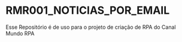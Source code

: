 # RMR001_NOTICIAS_POR_EMAIL
Esse Repositório é de uso para o projeto de criação de RPA do Canal Mundo RPA
